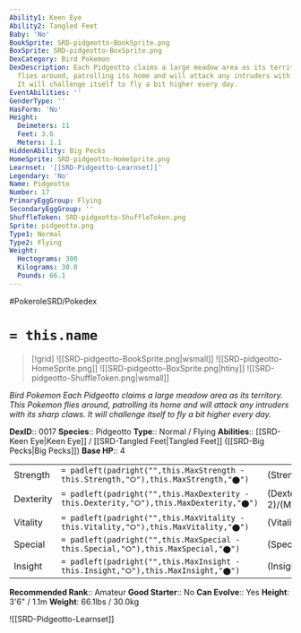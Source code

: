 ```yaml
---
Ability1: Keen Eye
Ability2: Tangled Feet
Baby: 'No'
BookSprite: SRD-pidgeotto-BookSprite.png
BoxSprite: SRD-pidgeotto-BoxSprite.png
DexCategory: Bird Pokemon
DexDescription: Each Pidgeotto claims a large meadow area as its territory. This Pokemon
  flies around, patrolling its home and will attack any intruders with its sharp claws.
  It will challenge itself to fly a bit higher every day.
EventAbilities: ''
GenderType: ''
HasForm: 'No'
Height:
  Deimeters: 11
  Feet: 3.6
  Meters: 1.1
HiddenAbility: Big Pecks
HomeSprite: SRD-pidgeotto-HomeSprite.png
Learnset: '[[SRD-Pidgeotto-Learnset]]'
Legendary: 'No'
Name: Pidgeotto
Number: 17
PrimaryEggGroup: Flying
SecondaryEggGroup: ''
ShuffleToken: SRD-pidgeotto-ShuffleToken.png
Sprite: pidgeotto.png
Type1: Normal
Type2: Flying
Weight:
  Hectograms: 300
  Kilograms: 30.0
  Pounds: 66.1
---
```


#PokeroleSRD/Pokedex

# `= this.name`

> [!grid]
> ![[SRD-pidgeotto-BookSprite.png|wsmall]]
> ![[SRD-pidgeotto-HomeSprite.png]]
> ![[SRD-pidgeotto-BoxSprite.png|htiny]]
> ![[SRD-pidgeotto-ShuffleToken.png|wsmall]]


*Bird Pokemon*
*Each Pidgeotto claims a large meadow area as its territory. This Pokemon flies around, patrolling its home and will attack any intruders with its sharp claws. It will challenge itself to fly a bit higher every day.*

**DexID**:: 0017
**Species**:: Pidgeotto
**Type**:: Normal / Flying
**Abilities**:: [[SRD-Keen Eye|Keen Eye]] / [[SRD-Tangled Feet|Tangled Feet]] ([[SRD-Big Pecks|Big Pecks]])
**Base HP**:: 4

|           |                                                                                        |                                          |
| --------- | -------------------------------------------------------------------------------------- | ---------------------------------------- |
| Strength  | `= padleft(padright("",this.MaxStrength - this.Strength,"⭘"),this.MaxStrength,"⬤")`    | (Strength::2)/(MaxStrength::4)   |
| Dexterity | `= padleft(padright("",this.MaxDexterity - this.Dexterity,"⭘"),this.MaxDexterity,"⬤")` | (Dexterity:: 2)/(MaxDexterity::5) |
| Vitality  | `= padleft(padright("",this.MaxVitality - this.Vitality,"⭘"),this.MaxVitality,"⬤")`    | (Vitality::2)/(MaxVitality::4)   |
| Special   | `= padleft(padright("",this.MaxSpecial - this.Special,"⭘"),this.MaxSpecial,"⬤")`       | (Special::2)/(MaxSpecial::4)     |
| Insight   | `= padleft(padright("",this.MaxInsight - this.Insight,"⭘"),this.MaxInsight,"⬤")`       | (Insight::2)/(MaxInsight::4)     |


**Recommended Rank**:: Amateur
**Good Starter**:: No
**Can Evolve**:: Yes
**Height**: 3'6" / 1.1m
**Weight**: 66.1lbs / 30.0kg

![[SRD-Pidgeotto-Learnset]]